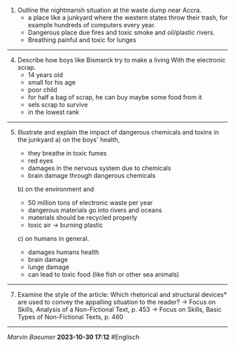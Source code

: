 1. Outline the nightmarish situation at the waste dump near Accra.
	- a place like a junkyard where the western states throw their trash, for example hundreds of computers every year.
	- Dangerous place due fires and toxic smoke and oil/plastic rivers.
	- Breathing painful and toxic for lunges
---
4. Describe how boys like Bismarck try to make a living With the electronic scrap.
	- 14 years old
	- small for his age
	- poor child
	- for half a bag of scrap, he can buy maybe some food from it
	- sels scrap to survive
	- in the lowest rank
---
5. Illustrate and explain the impact of dangerous chemicals and toxins in the junkyard
	a) on the boys' health,
	 - they breathe in toxic fumes 
	 - red eyes 
	 - damages in the nervous system due to chemicals 
	 - brain damage through dangerous chemicals
	 
	b) on the environment and
	- 50 million tons of electronic waste per year 
	- dangerous materials go into rivers and oceans 
	- materials should be recycled properly
	- toxic air $\rightarrow$ burning plastic 
	
	c) on humans in general.
	- damages humans health
	- brain damage
	- lunge damage
	- can lead to toxic food (like fish or other sea animals)
---
7. Examine the style of the article: Which rhetorical and structural devices* are used to convey the appalling situation to the reader?
	$\rightarrow$ Focus on Skills, Analysis of a Non-Fictional Text, p. 453
	$\rightarrow$ Focus on Skills, Basic Types of Non-Fictional Texts, p. 460
---
*Marvin Baeumer* **2023-10-30 17:12** #Englisch